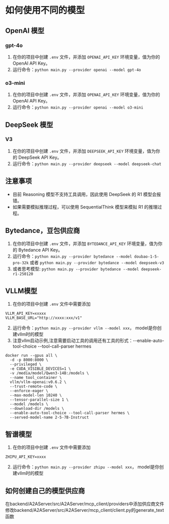# 如何使用不同的模型

## OpenAI 模型

### gpt-4o

1.  在你的项目中创建 `.env` 文件，并添加 `OPENAI_API_KEY` 环境变量，值为你的 OpenAI API Key。
2.  运行命令：`python main.py --provider openai --model gpt-4o`

### o3-mini

1.  在你的项目中创建 `.env` 文件，并添加 `OPENAI_API_KEY` 环境变量，值为你的 OpenAI API Key。
2.  运行命令：`python main.py --provider openai --model o3-mini`

## DeepSeek 模型

### V3

1.  在你的项目中创建 `.env` 文件，并添加 `DEEPSEEK_API_KEY` 环境变量，值为你的 DeepSeek API Key。
2.  运行命令：`python main.py --provider deepseek --model deepseek-chat`

## 注意事项

* 目前 Reasoning 模型不支持工具调用，因此使用 DeepSeek 的 R1 模型会报错。
* 如果需要模拟推理过程，可以使用 SequentialThink 模型来模拟 R1 的推理过程。

## Bytedance，豆包供应商
1.  在你的项目中创建 `.env` 文件，并添加 `BYTEDANCE_API_KEY` 环境变量，值为你的 Bytedance API Key。
2.  运行命令：`python main.py --provider bytedance --model doubao-1-5-pro-32k` 或者 `python main.py --provider bytedance --model deepseek-v3`
3.  或者思考模型: `python main.py --provider bytedance --model deepseek-r1-250120`
## VLLM模型
1.  在你的项目中创建 `.env` 文件中需要添加
```
VLLM_API_KEY=xxxxx
VLLM_BASE_URL="http://xxxx:xxx/v1"
```

2.  运行命令：`python main.py --provider vllm --model xxx`， model是你创建vllm时的模型
3.  注意vllm启动示例,注意需要启动工具的调用还有工具的形式：--enable-auto-tool-choice --tool-call-parser hermes
```
docker run --gpus all \
  -d -p 8000:8000 \
  --privileged \
  -e CUDA_VISIBLE_DEVICES=1 \
  -v /media/model/Qwen3-14B:/models \
  --name tool_container \
  vllm/vllm-openai:v0.6.2 \
  --trust-remote-code \
  --enforce-eager \
  --max-model-len 10240 \
  --tensor-parallel-size 1 \
  --model /models \
  --download-dir /models \
  --enable-auto-tool-choice --tool-call-parser hermes \
  --served-model-name 2-5-7B-Instruct
```

## 智谱模型
1.  在你的项目中创建 `.env` 文件中需要添加
```
ZHIPU_API_KEY=xxxx
```
2.  运行命令：`python main.py --provider zhipu --model xxx`， model是你创建vllm时的模型

## 如何创建自己的模型供应商
在backend/A2AServer/src/A2AServer/mcp_client/providers中添加供应商文件
修改backend/A2AServer/src/A2AServer/mcp_client/client.py的generate_text函数